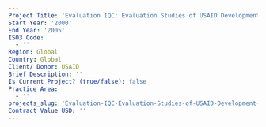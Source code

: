 ```yaml
---
Project Title: 'Evaluation IQC: Evaluation Studies of USAID Development Programs'
Start Year: '2000'
End Year: '2005'
ISO3 Code:
  - ''
Region: Global
Country: Global
Client/ Donor: USAID
Brief Description: ''
Is Current Project? (true/false): false
Practice Area:
  - ''
projects_slug: 'Evaluation-IQC-Evaluation-Studies-of-USAID-Development-Programs'
Contract Value USD: ''
---
```

